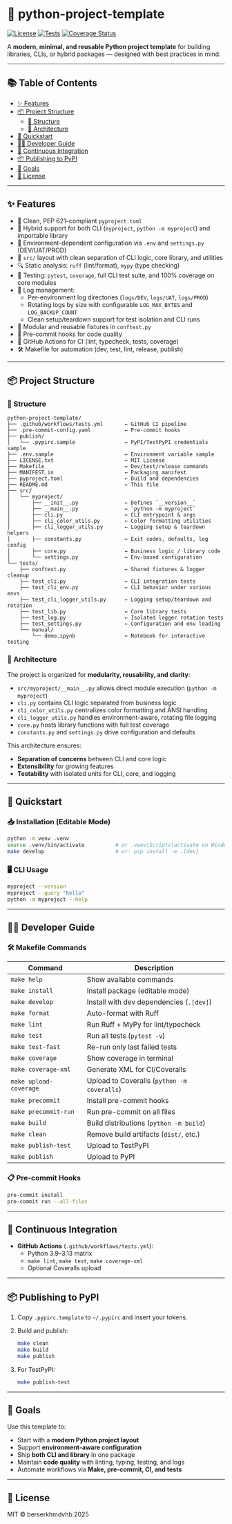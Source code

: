 # 🧰 python-project-template

[![License](https://img.shields.io/github/license/berserkhmdvhb/python-project-template)](LICENSE.txt)
[![Tests](https://github.com/berserkhmdvhb/python-project-template/actions/workflows/tests.yml/badge.svg)](https://github.com/berserkhmdvhb/python-project-template/actions/workflows/tests.yml)
[![Coverage Status](https://coveralls.io/repos/github/berserkhmdvhb/python-project-template/badge.svg?branch=main)](https://coveralls.io/github/berserkhmdvhb/python-project-template?branch=main)

A **modern, minimal, and reusable Python project template** for building libraries, CLIs, or hybrid packages — designed with best practices in mind.

---

## 📚 Table of Contents

- [✨ Features](#-features)
- [📦 Project Structure](#-project-structure)
  - [📂 Structure](#-structure)
  - [🧱 Architecture](#-architecture)
- [🚀 Quickstart](#-quickstart)
- [🧑‍💼 Developer Guide](#-developer-guide)
- [🔁 Continuous Integration](#-continuous-integration)
- [📦 Publishing to PyPI](#-publishing-to-pypi)
- [🎯 Goals](#-goals)
- [📄 License](#-license)

---

## ✨ Features

* 📜 Clean, PEP 621–compliant `pyproject.toml`
* 🧱 Hybrid support for both CLI (`myproject`, `python -m myproject`) and importable library
* 🔧 Environment-dependent configuration via `.env` and `settings.py` (DEV/UAT/PROD)
* 📁 `src/` layout with clean separation of CLI logic, core library, and utilities
* 🔍 Static analysis: `ruff` (lint/format), `mypy` (type checking)
* 🧪 Testing: `pytest`, `coverage`, full CLI test suite, and 100% coverage on core modules
* 📝 Log management:
  - Per-environment log directories (`logs/DEV`, `logs/UAT`, `logs/PROD`)
  - Rotating logs by size with configurable `LOG_MAX_BYTES` and `LOG_BACKUP_COUNT`
  - Clean setup/teardown support for test isolation and CLI runs
* 🧪 Modular and reusable fixtures in `conftest.py`
* 👋 Pre-commit hooks for code quality
* 🔁 GitHub Actions for CI (lint, typecheck, tests, coverage)
* 🛠 Makefile for automation (dev, test, lint, release, publish)

---

## 📦 Project Structure

### 📂 Structure

```
python-project-template/
├── .github/workflows/tests.yml       ← GitHub CI pipeline
├── .pre-commit-config.yaml           ← Pre-commit hooks
├── publish/
│   └── .pypirc.sample                ← PyPI/TestPyPI credentials sample
├── .env.sample                       ← Environment variable sample
├── LICENSE.txt                       ← MIT License
├── Makefile                          ← Dev/test/release commands
├── MANIFEST.in                       ← Packaging manifest
├── pyproject.toml                    ← Build and dependencies
├── README.md                         ← This file
├── src/
│   └── myproject/
│       ├── __init__.py               ← Defines `__version__`
│       ├── __main__.py               ← `python -m myproject`
│       ├── cli.py                    ← CLI entrypoint & args
│       ├── cli_color_utils.py        ← Color formatting utilities
│       ├── cli_logger_utils.py       ← Logging setup & teardown helpers
│       ├── constants.py              ← Exit codes, defaults, log config
│       ├── core.py                   ← Business logic / library code
│       └── settings.py               ← Env-based configuration
└── tests/
    ├── conftest.py                   ← Shared fixtures & logger cleanup
    ├── test_cli.py                   ← CLI integration tests
    ├── test_cli_env.py               ← CLI behavior under various envs
    ├── test_cli_logger_utils.py      ← Logging setup/teardown and rotation
    ├── test_lib.py                   ← Core library tests
    ├── test_log.py                   ← Isolated logger rotation tests
    ├── test_settings.py              ← Configuration and env loading
    └── manual/
        └── demo.ipynb                ← Notebook for interactive testing
```

### 🧱 Architecture

The project is organized for **modularity, reusability, and clarity**:

* `src/myproject/__main__.py` allows direct module execution (`python -m myproject`)
* `cli.py` contains CLI logic separated from business logic
* `cli_color_utils.py` centralizes color formatting and ANSI handling
* `cli_logger_utils.py` handles environment-aware, rotating file logging
* `core.py` hosts library functions with full test coverage
* `constants.py` and `settings.py` drive configuration and defaults

This architecture ensures:

* **Separation of concerns** between CLI and core logic
* **Extensibility** for growing features
* **Testability** with isolated units for CLI, core, and logging

---

## 🚀 Quickstart

### 📥 Installation (Editable Mode)

```bash
python -m venv .venv
source .venv/bin/activate          # or .venv\Scripts\activate on Windows
make develop                       # or: pip install -e .[dev]
```

### 🖥️ CLI Usage

```bash
myproject --version
myproject --query "hello"
python -m myproject --help
```

---

## 🧑‍💼 Developer Guide

### 🛠 Makefile Commands

| Command                | Description                              |
| ---------------------- | ---------------------------------------- |
| `make help`            | Show available commands                  |
| `make install`         | Install package (editable mode)          |
| `make develop`         | Install with dev dependencies (`.[dev]`) |
| `make format`          | Auto-format with Ruff                    |
| `make lint`            | Run Ruff + MyPy for lint/typecheck       |
| `make test`            | Run all tests (`pytest -v`)              |
| `make test-fast`       | Re-run only last failed tests            |
| `make coverage`        | Show coverage in terminal                |
| `make coverage-xml`    | Generate XML for CI/Coveralls            |
| `make upload-coverage` | Upload to Coveralls (`python -m coveralls`) |
| `make precommit`       | Install pre-commit hooks                 |
| `make precommit-run`   | Run pre-commit on all files              |
| `make build`           | Build distributions (`python -m build`)  |
| `make clean`           | Remove build artifacts (`dist/`, etc.)   |
| `make publish-test`    | Upload to TestPyPI                       |
| `make publish`         | Upload to PyPI                           |

### 📋 Pre-commit Hooks

```bash
pre-commit install
pre-commit run --all-files
```

---

## 🔁 Continuous Integration

- **GitHub Actions** (`.github/workflows/tests.yml`):
  - Python 3.9–3.13 matrix
  - `make lint`, `make test`, `make coverage-xml`
  - Optional Coveralls upload

---

## 📦 Publishing to PyPI

1. Copy `.pypirc.template` to `~/.pypirc` and insert your tokens.
2. Build and publish:

   ```bash
   make clean
   make build
   make publish
   ```

3. For TestPyPI:

   ```bash
   make publish-test
   ```

---

## 🎯 Goals

Use this template to:

* Start with a **modern Python project layout**
* Support **environment-aware configuration**
* Ship **both CLI and library** in one package
* Maintain **code quality** with linting, typing, testing, and logs
* Automate workflows via **Make, pre-commit, CI, and tests**

---

## 📄 License

MIT © berserkhmdvhb 2025
